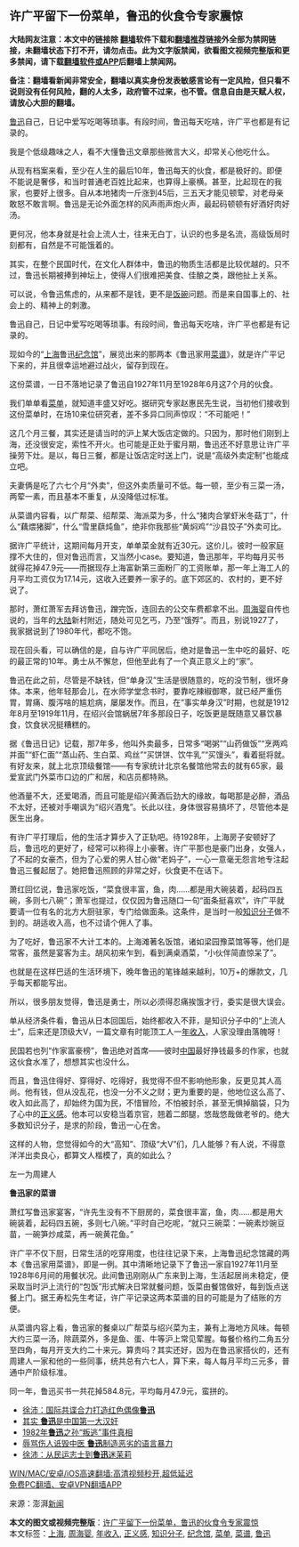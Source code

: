  <h2>许广平留下一份菜单，鲁迅的伙食令专家震惊</h2> <p class="notice"><b>大陆网友注意：本文中的链接除 <a href="https://github.com/bannedbook/fanqiang" >翻墙</a>软件下载和<a href="https://github.com/killgcd/justmysocks/blob/master/README.md">翻墙推荐</a>链接外全部为禁网链接，未翻墙状态下打不开，请勿点击。此为文字版禁闻，欲看图文视频完整版和更多禁闻，请下载<a href="https://github.com/bannedbook/fanqiang">翻墙软件或APP</a>后翻墙上禁闻网。</p><p>备注：翻墙看新闻非常安全，翻墙以真实身份发表敏感言论有一定风险，但只看不说则没有任何风险，翻的人太多，政府管不过来，也不管。信息自由是天赋人权，请放心大胆的翻墙。</b></p>  <div class="entry"> <p id="summary"><a href="https://www.bannedbook.org/bnews/tag/%e9%b2%81%e8%bf%85/" class="st_tag internal_tag" rel="tag" title="标签 鲁迅 下的日志">鲁迅</a>自己，日记中爱写吃喝等琐事。有段时间，鲁迅每天吃啥，许广平也都是有记录的。</p> <p>我是个低级趣味之人，看不大懂鲁迅文章那些微言大义，却常关心他吃什么。</p> <p>从现有档案来看，至少在人生的最后10年，鲁迅每天的伙食，都是极好的。即便不能说是奢侈，和当时普通老百姓比起来，也算得上豪横。甚至，比起现在的我家，也要好上很多。自从本地猪肉一斤涨到45后，三五天才能见顿荤，对老母亲敢怒不敢言啊。鲁迅是无论外面怎样的风声雨声炮火声，最起码顿顿有好酒好肉好汤。</p> <p>更何况，他本身就是社会上流人士，往来无白丁，认识的也多是名流，高级饭局时刻都有，自然是不可能饿着的。</p> <p>其实，在整个民国时代，在文化人群体中，鲁迅的物质生活都是比较优越的。只不过，鲁迅长期被捧到神坛上，使得人们很难把美食、佳酿之类，跟他扯上关系。</p> <p>可以说，令鲁迅焦虑的，从来都不是钱，更不是<span class='wp_keywordlink'><a href="https://www.bannedbook.org/forum11/topic308.html" title="禁片：饭碗是党给的吗？" target="_blank">饭碗</a></span>问题。而是来自国事上的、社会上的、精神上的刺激。</p> <p>鲁迅自己，日记中爱写吃喝等琐事。有段时间，鲁迅每天吃啥，许广平也都是有记录的。</p> <p>现如今的“<a href="https://www.bannedbook.org/bnews/tag/%e4%b8%8a%e6%b5%b7/" class="st_tag internal_tag" rel="tag" title="标签 上海 下的日志">上海</a>鲁迅<a href="https://www.bannedbook.org/bnews/tag/%E7%BA%AA%E5%BF%B5%E9%A6%86/" class="st_tag internal_tag" rel="tag" title="标签 纪念馆 下的日志">纪念馆</a>”，展览出来的那两本《鲁迅家用<a href="https://www.bannedbook.org/bnews/tag/%E8%8F%9C%E8%B0%B1/" class="st_tag internal_tag" rel="tag" title="标签 菜谱 下的日志">菜谱</a>》，就是许广平记下来的，并且很幸运地避过战火，留存到现在。</p> <p>这份菜谱，一日不落地记录了鲁迅自1927年11月至1928年6月这7个月的伙食。</p>  <p>我们单单看<a href="https://www.bannedbook.org/bnews/tag/%E8%8F%9C%E5%8D%95/" class="st_tag internal_tag" rel="tag" title="标签 菜单 下的日志">菜单</a>，就知道丰盛又好吃。据研究专家赵惠民先生说，当初他们接收到这份菜单时，在场10来位研究者，差不多异口同声惊叹：“不可能吧！”</p> <p>这几个月三餐，其实还是请当时的沪上某大饭店定做的。只因为，那时他们刚到上海，还没很安定，索性不开火。也可能是正处于蜜月期，鲁迅还不好意思让许广平操劳下灶。是以，每日三餐，都是让饭店定时送上门，说是“高级外卖定制”也能成立吧。</p> <p>夫妻俩是吃了六七个月“外卖”，但这外卖质量可不低。每一顿，至少有三菜一汤，两荤一素，而且基本不重复，从没降低过标准。</p> <p>从菜谱内容看，以广帮菜、绍帮菜、海派菜为多，什么“猪肉合掌虾米冬菇丁”，什么“藕煨猪脚”，什么“雪里蕻炖鱼”，绝非你我那些“黄焖鸡”“沙县饺子”外卖可比。</p> <p>据许广平统计，这期间每月开支，单单菜金就有近30元。这价儿，彼时一般家庭撑不大住的，但对鲁迅而言，又当然小case。要知道，鲁迅那年，平均每月买书就得花掉47.9元——而据现存上海富新第三面粉厂的工资账单，那一年上海工人的月平均工资仅为17.14元，这收入还要养一家子的。底下郊区的、农村的，更不好说了。</p> <p>那时，萧红萧军去拜访鲁迅，蹭完饭，连回去的公交车费都拿不出。<a href="https://www.bannedbook.org/bnews/tag/%e5%91%a8%e6%b5%b7%e5%a9%b4/" class="st_tag internal_tag" rel="tag" title="标签 周海婴 下的日志">周海婴</a>自传也说的，当年的<span class='wp_keywordlink_affiliate'><a href="https://www.bannedbook.org/" title="大陆" target="_blank">大陆</a></span>新村附近，随处可见乞丐，乃至“饿殍”。而且，别说1927了，我家据说到了1980年代，都吃不饱。</p> <p>现在回头看，可以确信的是，自与许广平同居后，绝对是鲁迅一生中吃的最好、吃的最正常的10年。勇士从不懈怠，但他至此有了一个真正意义上的“家”。</p> <p>鲁迅在此之前，尽管是不缺钱，但“单身汉”生活是很随意的，吃的没节制，很坏身体。本来，他年轻那会儿，在水师学堂念书时，要靠吃辣椒御寒，就已经严重伤胃，胃痛、腹泻啥的尴尬病，屡屡发作。而且，在“事实单身汉”时期，也就是1912年8月至1919年11月，在绍兴会馆蜗居7年多那段日子，吃饭更是既随意又暴饮暴食，饮食状况挺糟糕的。</p> <p>据《鲁迅日记》记载，那7年多，他叫外卖最多，日常多“喝粥”“山药做饭”“烹两鸡并面”“虾仁面”“蒸山药、生白菜、鸡丝”“买饼饼、饮牛乳”“买馒头”，看着挺将就。有好友来，就上北京顶级餐馆——有专家统计北京名餐馆他常去的就有65家，最爱宣武门外菜市口边的广和居，和店员都特熟。</p>  <p>他酒量不大，还爱喝酒，而且可能是绍兴黄酒后劲大的缘故，每喝那是必醉，酒品不太好，还被对手嘲讽为“绍兴酒鬼”。长此以往，身体很容易搞坏了，尽管他本是医生出身。</p> <p>有许广平打理后，他的生活才算步入了正轨吧。待1928年，上海房子安顿好了后，鲁迅吃的更好了，经常可以称得上小豪奢。许广平那也是豪门出身，女强人，了不起的女豪杰，但为了心爱的男人甘心做“老妈子”，一心一意毫无怨言地专注起鲁迅三餐起居了。她把鲁迅照顾的非常之好，伙食更不在话下。</p> <p>萧红回忆说，鲁迅家吃饭，“菜食很丰富，鱼，肉……都是用大碗装着，起码四五碗，多则七八碗”；萧军也提过，仅仅因为鲁迅随口一句“面条挺喜欢”，许广平就要请一位有名的北方大厨驻家，专门给做面条。这条件，是当时一般<a href="https://www.bannedbook.org/bnews/tag/%e7%9f%a5%e8%af%86%e5%88%86%e5%ad%90/" class="st_tag internal_tag" rel="tag" title="标签 知识分子 下的日志">知识分子</a>做不到的。胡适收入高，也不过请个佣人了事。</p> <p>为了吃好，鲁迅家不大计工本的。上海滩著名饭馆，诸如梁园豫菜馆等等，他们是常客，虽然是宴客为主。胡风初来乍到，看到满桌酒菜，“小伙伴简直惊呆了”。</p> <p>也就是在这样巴适的生活环境下，晚年鲁迅的笔锋越来越利，10万+的爆款文，几乎每天都能写出。</p> <p>所以，很多朋友觉得，鲁迅是勇士，所以必须得忍痛挨饿才行，委实是很大误会。</p> <p>单从经济条件看，鲁迅从日本回国后，始终都收入不菲，是知识分子中的“上流人士”，后来还是顶级大V，一篇文章有时能顶工人一<a href="https://www.bannedbook.org/bnews/tag/%E5%B9%B4%E6%94%B6%E5%85%A5/" class="st_tag internal_tag" rel="tag" title="标签 年收入 下的日志">年收入</a>，人家没理由落魄呀！</p> <p>民国若也列“作家富豪榜”，鲁迅绝对首席——彼时<span class='wp_keywordlink_affiliate'><a href="https://www.bannedbook.org/" title="中国" target="_blank">中国</a></span>最好挣钱最多的作家，也就这伙食水准了，想想其实也没什么。</p> <p>而且，鲁迅住得好、穿得好、吃得好，我觉得不但不影响他形象，反更见其人高尚。他有钱，但从没乱花，也没一分不义之财；更为重要的是，他地位这么高了、收入如此高了，却始终为国为民，不惜冒险，不怕被封杀，甚至无惧掉脑袋，只为了心中的<a href="https://www.bannedbook.org/bnews/tag/%E6%AD%A3%E4%B9%89%E6%84%9F/" class="st_tag internal_tag" rel="tag" title="标签 正义感 下的日志">正义感</a>。他本可以安稳当着京官，翘着二郎腿，悠哉悠哉做老爷的。绝大多数知识分子，是求的阶段，鲁迅一心在舍。</p>  <p>这样的人物，您觉得如今的大“高知”、顶级“大V”们，几人能够？有人说，不得意洋洋出卖良心，都算文人楷模了，真的如此么？</p> <p>左一为周建人</p> <p><strong>鲁迅家的菜谱</strong></p> <p>萧红写鲁迅家宴客，“许先生没有不下厨房的，菜食很丰富，鱼，肉……都是用大碗装着，起码四五碗，多则七八碗。”平时自己吃呢，“就只三碗菜：一碗素炒豌豆苗，一碗笋炒咸菜，再一碗黄花鱼。”</p> <p>许广平不仅下厨，日常生活的吃穿用度，也往往记录下来，上海鲁迅纪念馆藏的两本《鲁迅家用菜谱》，即是一例。其中清晰地记录下了鲁迅一家自1927年11月至1928年6月间的用餐状况。此间鲁迅刚刚从广东来到上海，生活起居尚未稳定，便采取当时沪上流行的“包饭”形式解决日常就餐问题，饭菜由餐馆做好，每到饭点送餐上门。据王寿松先生考证，许广平记录这两本菜谱的目的可能是为了结账的方便。</p> <p>从菜谱内容上看，鲁迅家的餐桌以广帮菜与绍兴菜为主，兼有上海地方风味。每顿大约三菜一汤，除蔬菜外，多是鱼、蛋、牛等沪上常见荤腥。每餐价格约二角五分至四角，每月开支大约二十来元。算贵吗？其实还好，因为在鲁迅家搭伙的，还有周建人一家和他的一些同事，统共总有六七人，算下来，每人每月平均三元多，普通中产阶级标准。</p> <p>同一年，鲁迅买书一共花掉584.8元，平均每月47.9元，蛮拼的。</p> <ul class='op-related-articles' title='相关阅读'> <li><a href='https://www.bannedbook.org/bnews/renquan/minyun/20210308/1500359.html' target='_blank'>徐沛：国际共谍合力打造红色偶像<b>鲁迅</b></a></li> <li><a href='https://www.bannedbook.org/bnews/cnnews/20210213/1486568.html' target='_blank'>其实 <b>鲁迅</b>是中国第一大汉奸</a></li> <li><a href='https://www.bannedbook.org/bnews/cnnews/20210210/1484809.html' target='_blank'>1982年<b>鲁迅</b>之孙“叛逃”事件真相</a></li> <li><a href='https://www.bannedbook.org/bnews/cnnews/20210107/1462638.html' target='_blank'>辱骂伤人诋毁中医 <b>鲁迅</b>制造恶劣的语言暴力</a></li> <li><a href='https://www.bannedbook.org/bnews/renquan/minyun/20210103/1459885.html' target='_blank'>徐沛：从民运志士到<b>鲁迅</b>迷茉莉</a></li> </ul> <p class="texttj"> <a href="https://github.com/bannedbook/fanqiang/wiki/V2ray%E6%9C%BA%E5%9C%BA" target="_blank">WIN/MAC/安卓/iOS高速翻墙:高清视频秒开,超低延迟</a><br/> <a href="https://github.com/bannedbook/fanqiang/wiki/%E7%A6%81%E9%97%BB%E7%BD%91%E5%AE%89%E5%8D%93%E7%BF%BB%E5%A2%99%E6%96%B0%E9%97%BBAPP" target="_blank">免费PC翻墙、安卓VPN翻墙APP</a></p><p> 来源：澎湃<span class='wp_keywordlink_affiliate'><a href="https://www.bannedbook.org/" title="新闻">新闻</a></span> </p> <a name='sharetosocial'></a>       <div><b>本文的图文或视频完整版</b>：<a href='https://www.bannedbook.org/bnews/cnnews/20210316/1506256.html'>许广平留下一份菜单，鲁迅的伙食令专家震惊</a></div>  </div><!--END ENTRY--> <div class="postfooter"> <div>本文标签：<a href="https://www.bannedbook.org/bnews/tag/%e4%b8%8a%e6%b5%b7/" rel="tag">上海</a>, <a href="https://www.bannedbook.org/bnews/tag/%e5%91%a8%e6%b5%b7%e5%a9%b4/" rel="tag">周海婴</a>, <a href="https://www.bannedbook.org/bnews/tag/%E5%B9%B4%E6%94%B6%E5%85%A5/" rel="tag">年收入</a>, <a href="https://www.bannedbook.org/bnews/tag/%E6%AD%A3%E4%B9%89%E6%84%9F/" rel="tag">正义感</a>, <a href="https://www.bannedbook.org/bnews/tag/%e7%9f%a5%e8%af%86%e5%88%86%e5%ad%90/" rel="tag">知识分子</a>, <a href="https://www.bannedbook.org/bnews/tag/%E7%BA%AA%E5%BF%B5%E9%A6%86/" rel="tag">纪念馆</a>, <a href="https://www.bannedbook.org/bnews/tag/%E8%8F%9C%E5%8D%95/" rel="tag">菜单</a>, <a href="https://www.bannedbook.org/bnews/tag/%E8%8F%9C%E8%B0%B1/" rel="tag">菜谱</a>, <a href="https://www.bannedbook.org/bnews/tag/%e9%b2%81%e8%bf%85/" rel="tag">鲁迅</a></div>  </div><!--END POSTFOOTER--> 